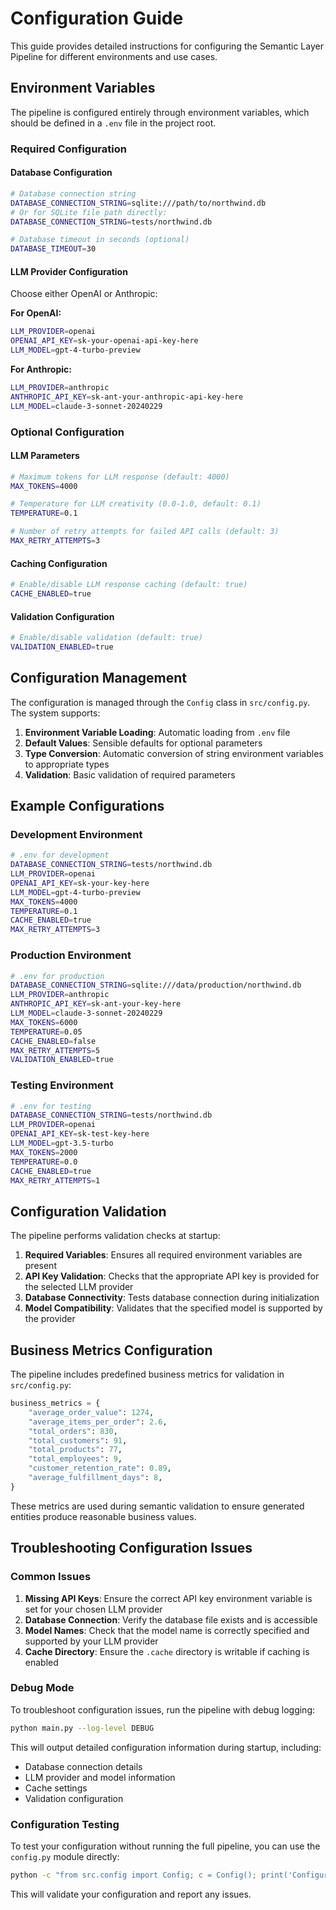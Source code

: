 # Configuration Guide

This guide provides detailed instructions for configuring the Semantic Layer Pipeline for different environments and use cases.

## Environment Variables

The pipeline is configured entirely through environment variables, which should be defined in a `.env` file in the project root.

### Required Configuration

#### Database Configuration

```bash
# Database connection string
DATABASE_CONNECTION_STRING=sqlite:///path/to/northwind.db
# Or for SQLite file path directly:
DATABASE_CONNECTION_STRING=tests/northwind.db

# Database timeout in seconds (optional)
DATABASE_TIMEOUT=30
```

#### LLM Provider Configuration

Choose either OpenAI or Anthropic:

**For OpenAI:**
```bash
LLM_PROVIDER=openai
OPENAI_API_KEY=sk-your-openai-api-key-here
LLM_MODEL=gpt-4-turbo-preview
```

**For Anthropic:**
```bash
LLM_PROVIDER=anthropic
ANTHROPIC_API_KEY=sk-ant-your-anthropic-api-key-here
LLM_MODEL=claude-3-sonnet-20240229
```

### Optional Configuration

#### LLM Parameters

```bash
# Maximum tokens for LLM response (default: 4000)
MAX_TOKENS=4000

# Temperature for LLM creativity (0.0-1.0, default: 0.1)
TEMPERATURE=0.1

# Number of retry attempts for failed API calls (default: 3)
MAX_RETRY_ATTEMPTS=3
```

#### Caching Configuration

```bash
# Enable/disable LLM response caching (default: true)
CACHE_ENABLED=true
```

#### Validation Configuration

```bash
# Enable/disable validation (default: true)
VALIDATION_ENABLED=true
```

## Configuration Management

The configuration is managed through the `Config` class in `src/config.py`. The system supports:

1. **Environment Variable Loading**: Automatic loading from `.env` file
2. **Default Values**: Sensible defaults for optional parameters
3. **Type Conversion**: Automatic conversion of string environment variables to appropriate types
4. **Validation**: Basic validation of required parameters

## Example Configurations

### Development Environment

```bash
# .env for development
DATABASE_CONNECTION_STRING=tests/northwind.db
LLM_PROVIDER=openai
OPENAI_API_KEY=sk-your-key-here
LLM_MODEL=gpt-4-turbo-preview
MAX_TOKENS=4000
TEMPERATURE=0.1
CACHE_ENABLED=true
MAX_RETRY_ATTEMPTS=3
```

### Production Environment

```bash
# .env for production
DATABASE_CONNECTION_STRING=sqlite:///data/production/northwind.db
LLM_PROVIDER=anthropic
ANTHROPIC_API_KEY=sk-ant-your-key-here
LLM_MODEL=claude-3-sonnet-20240229
MAX_TOKENS=6000
TEMPERATURE=0.05
CACHE_ENABLED=false
MAX_RETRY_ATTEMPTS=5
VALIDATION_ENABLED=true
```

### Testing Environment

```bash
# .env for testing
DATABASE_CONNECTION_STRING=tests/northwind.db
LLM_PROVIDER=openai
OPENAI_API_KEY=sk-test-key-here
LLM_MODEL=gpt-3.5-turbo
MAX_TOKENS=2000
TEMPERATURE=0.0
CACHE_ENABLED=true
MAX_RETRY_ATTEMPTS=1
```

## Configuration Validation

The pipeline performs validation checks at startup:

1. **Required Variables**: Ensures all required environment variables are present
2. **API Key Validation**: Checks that the appropriate API key is provided for the selected LLM provider
3. **Database Connectivity**: Tests database connection during initialization
4. **Model Compatibility**: Validates that the specified model is supported by the provider

## Business Metrics Configuration

The pipeline includes predefined business metrics for validation in `src/config.py`:

```python
business_metrics = {
    "average_order_value": 1274,
    "average_items_per_order": 2.6,
    "total_orders": 830,
    "total_customers": 91,
    "total_products": 77,
    "total_employees": 9,
    "customer_retention_rate": 0.89,
    "average_fulfillment_days": 8,
}
```

These metrics are used during semantic validation to ensure generated entities produce reasonable business values.

## Troubleshooting Configuration Issues

### Common Issues

1. **Missing API Keys**: Ensure the correct API key environment variable is set for your chosen LLM provider
2. **Database Connection**: Verify the database file exists and is accessible
3. **Model Names**: Check that the model name is correctly specified and supported by your LLM provider
4. **Cache Directory**: Ensure the `.cache` directory is writable if caching is enabled

### Debug Mode

To troubleshoot configuration issues, run the pipeline with debug logging:

```bash
python main.py --log-level DEBUG
```

This will output detailed configuration information during startup, including:
- Database connection details
- LLM provider and model information
- Cache settings
- Validation configuration

### Configuration Testing

To test your configuration without running the full pipeline, you can use the `config.py` module directly:

```bash
python -c "from src.config import Config; c = Config(); print('Configuration loaded successfully')"
```

This will validate your configuration and report any issues.